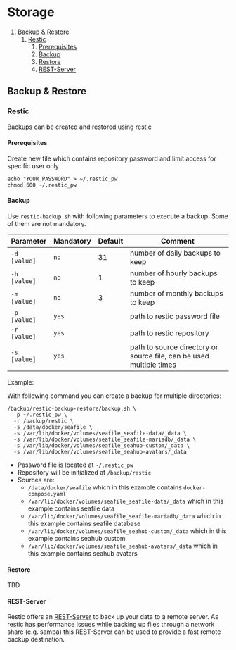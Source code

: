 # Storage
1. [Backup & Restore](#backup--restore)
   1. [Restic](#restic)
      1. [Prerequisites](#prerequisites) 
      2. [Backup](#backup)
      3. [Restore](#restore)
      4. [REST-Server](#rest-server)


## Backup & Restore

### Restic
Backups can be created and restored using [restic](https://restic.net/)

#### Prerequisites
Create new file which contains repository password and limit access for specific user only
```
echo "YOUR_PASSWORD" > ~/.restic_pw
chmod 600 ~/.restic_pw
```

#### Backup
Use `restic-backup.sh` with following parameters to execute a backup. Some of them are not mandatory.

| Parameter    | Mandatory | Default | Comment                                                             |
|--------------|-----------|---------|---------------------------------------------------------------------|
| `-d [value]` | `no`      | 31      | number of daily backups to keep                                     |
| `-h [value]` | `no`      | 1       | number of hourly backups to keep                                    |
| `-m [value]` | `no`      | 3       | number of monthly backups to keep                                   |
| `-p [value]` | `yes`     |         | path to restic password file                                        |
| `-r [value]` | `yes`     |         | path to restic repository                                           |
| `-s [value]` | `yes`     |         | path to source directory or source file, can be used multiple times |

Example:

With following command you can create a backup for multiple directories:

```
/backup/restic-backup-restore/backup.sh \
  -p ~/.restic_pw \
  -r /backup/restic \
  -s /data/docker/seafile \
  -s /var/lib/docker/volumes/seafile_seafile-data/_data \
  -s /var/lib/docker/volumes/seafile_seafile-mariadb/_data \
  -s /var/lib/docker/volumes/seafile_seahub-custom/_data \
  -s /var/lib/docker/volumes/seafile_seahub-avatars/_data
```

- Password file is located at `~/.restic_pw`
- Repository will be initialized at `/backup/restic`
- Sources are:
    - `/data/docker/seafile` which in this example contains `docker-compose.yaml`
    - `/var/lib/docker/volumes/seafile_seafile-data/_data` which in this example contains seafile data
    - `/var/lib/docker/volumes/seafile_seafile-mariadb/_data` which in this example contains seafile database
    - `/var/lib/docker/volumes/seafile_seahub-custom/_data` which in this example contains seahub custom
    - `/var/lib/docker/volumes/seafile_seahub-avatars/_data` which in this example contains seahub avatars

#### Restore
TBD

#### REST-Server
Restic offers an [REST-Server](https://github.com/restic/rest-server) to back up your data to a remote server. As restic has performance issues while backing up files through a network share (e.g. samba) this REST-Server can be used to provide a fast remote backup destination.  